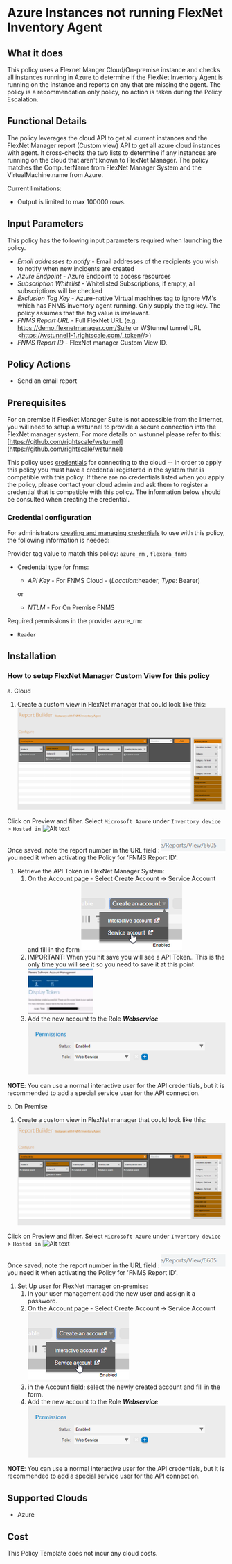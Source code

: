 # Azure Instances not running FlexNet Inventory Agent

## What it does

This policy uses a Flexnet Manger Cloud/On-premise instance and checks all instances running in Azure to determine if the FlexNet Inventory Agent is running on the instance and reports on any that are missing the agent.
The policy is a recommendation only policy, no action is taken during the Policy Escalation.

## Functional Details

The policy leverages the cloud API to get all current instances and the FlexNet Manager report (Custom view) API to get all azure cloud instances with agent. It cross-checks the two lists to determine if any instances are running on the cloud that aren't known to FlexNet Manager.  The policy matches the ComputerName from FlexNet Manager System and the VirtualMachine.name from Azure.

Current limitations:

- Output is limited to max 100000 rows.

## Input Parameters

This policy has the following input parameters required when launching the policy.

- *Email addresses to notify* - Email addresses of the recipients you wish to notify when new incidents are created
- *Azure Endpoint* - Azure Endpoint to access resources
- *Subscription Whitelist* - Whitelisted Subscriptions, if empty, all subscriptions will be checked
- *Exclusion Tag Key* - Azure-native Virtual machines tag to ignore VM's which has FNMS inventory agent running. Only supply the tag key. The policy assumes that the tag value is irrelevant.
- *FNMS Report URL* - Full FlexNet URL (e.g. <https://demo.flexnetmanager.com/Suite> or WStunnel tunnel URL <https://wstunnel1-1.rightscale.com/_token/<token>/>)
- *FNMS Report ID* - FlexNet manager Custom View ID.

## Policy Actions

- Send an email report

## Prerequisites

For on premise If FlexNet Manager Suite is not accessible from the Internet, you will need to setup a wstunnel to provide a secure connection into the FlexNet manager system. For more details on wstunnel please refer to this: [https://github.com/rightscale/wstunnel](https://github.com/rightscale/wstunnel)

This policy uses [credentials](https://docs.rightscale.com/policies/users/guides/credential_management.html) for connecting to the cloud -- in order to apply this policy you must have a credential registered in the system that is compatible with this policy. If there are no credentials listed when you apply the policy, please contact your cloud admin and ask them to register a credential that is compatible with this policy. The information below should be consulted when creating the credential.

### Credential configuration

For administrators [creating and managing credentials](https://docs.rightscale.com/policies/users/guides/credential_management.html) to use with this policy, the following information is needed:

Provider tag value to match this policy: `azure_rm` , `flexera_fnms`

- Credential type for fnms:

  - *API Key* - For FNMS Cloud  -  (*Location*:header, *Type*: Bearer)

  or
  - *NTLM* - For On Premise FNMS

Required permissions in the provider azure_rm:

- `Reader`

## Installation

### How to setup FlexNet Manager Custom View for this policy

a. Cloud

1. Create a custom view in FlexNet manager that could look like this: ![Alt text][FNMSReport]

Click on Preview and filter.
Select `Microsoft Azure` under `Inventory device` > `Hosted in` ![Alt text][FilterFNMSReport]

Once saved, note the report number in the URL field : ![Alt text][ReportNumber] you need it when activating the Policy for 'FNMS Report ID'.

1. Retrieve the API Token in FlexNet Manager System:
    1. On the Account page - Select Create Account -> Service Account and fill in the form ![Alt text][CreateServeceAccount]
    1. IMPORTANT: When you hit save you will see a API Token.. This is the only time you will see it so you need to save it at this point ![Alt text][APIToken]
    1. Add the new account to the Role ___Webservice___ ![Alt text][WebServiceRole]

__NOTE__: You can use a normal interactive user for the API credentials, but it is recommended to add a special service user for the API connection.

b. On Premise

1. Create a custom view in FlexNet manager that could look like this: ![Alt text][FNMSReport]

Click on Preview and filter.
Select `Microsoft Azure` under `Inventory device` > `Hosted in` ![Alt text][FilterFNMSReport]

Once saved, note the report number in the URL field : ![Alt text][ReportNumber] you need it when activating the Policy for 'FNMS Report ID'.

1. Set Up user for FlexNet manager on-premise:
    1. In your user management add the new user and assign it a password.
    1. On the Account page - Select Create Account -> Service Account ![Alt text][CreateServeceAccount]
    1. in the Account field; select the newly created account and fill in the form.
    1. Add the new account to the Role ___Webservice___ ![Alt text][WebServiceRole]

__NOTE__: You can use a normal interactive user for the API credentials, but it is recommended to add a special service user for the API connection.

## Supported Clouds

- Azure

## Cost

This Policy Template does not incur any cloud costs.

<!-- Image referances -->
[APIToken]: images/APIToken.png "APIToken"
[CreateServeceAccount]: images/CreateServeceAccount.png "Create Service Account"
[FNMSReport]: images/FNMS_cv_Report.png "FNMS Cloud Instance Report"
[FilterFNMSReport]: images/Filter_FNMS_Report.PNG "FNMS Microsoft Azure Instance Report"
[ReportNumber]: images/ReportNumber.png "ReportNumber"
[WebServiceRole]: images/WebServiceRole.png "WebServiceRole"
[CMPToken]: images/CMP_NewToken.png "CMP Token"
